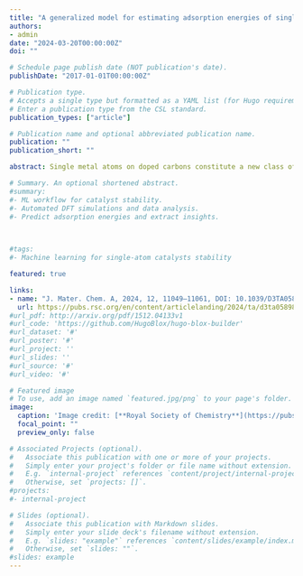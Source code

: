 ```yaml
---
title: "A generalized model for estimating adsorption energies of single atoms on doped carbon materials"
authors:
- admin
date: "2024-03-20T00:00:00Z"
doi: ""

# Schedule page publish date (NOT publication's date).
publishDate: "2017-01-01T00:00:00Z"

# Publication type.
# Accepts a single type but formatted as a YAML list (for Hugo requirements).
# Enter a publication type from the CSL standard.
publication_types: ["article"]

# Publication name and optional abbreviated publication name.
publication: ""
publication_short: ""

abstract: Single metal atoms on doped carbons constitute a new class of extremely appealing materials, as they present the best metal utilization for catalysis. However, their stability can be compromised by metal aggregation and the formation of nanoparticles, which often results in reduced activity or even catalyst deactivation. In many cases, the carbon hosts are generated via thermal processes, leading to poorly controlled materials. This causes a structural and compositional diversity that is modeled via indirect procedures and by comparison to a collection of structural models with different compositions. Our aim in this work is to develop a general framework based on machine learning techniques to determine the stability of the different structures against aggregation as nanoparticles. Here, we built machine learning models for the cavities and identified the robust features characterizing the metal–support interaction, considering different heteroatoms in the decorative cavity and single metal atoms. The descriptors presented here are accessible and cost-effective, such as the cavity size, electronegativity of the metal and heteroatoms, different covalent radii, and the metal electronic density. These can then be employed in the search for a mathematical equation that describes the adsorption energy via the Bayesian machine scientist. The algorithm is able to separate coordination, and covalent and ionic contributions expressed by the descriptors. This approach paves the way towards general modeling of single atoms in modified carbons particularly addressing one of the crucial features, stability.

# Summary. An optional shortened abstract.
#summary: 
#- ML workflow for catalyst stability.
#- Automated DFT simulations and data analysis.
#- Predict adsorption energies and extract insights.
  


#tags:
#- Machine learning for single-atom catalysts stability

featured: true

links:
- name: "J. Mater. Chem. A, 2024, 12, 11049–11061, DOI: 10.1039/D3TA05898K"
  url: https://pubs.rsc.org/en/content/articlelanding/2024/ta/d3ta05898k
#url_pdf: http://arxiv.org/pdf/1512.04133v1
#url_code: 'https://github.com/HugoBlox/hugo-blox-builder'
#url_dataset: '#'
#url_poster: '#'
#url_project: ''
#url_slides: ''
#url_source: '#'
#url_video: '#'

# Featured image
# To use, add an image named `featured.jpg/png` to your page's folder. 
image:
  caption: 'Image credit: [**Royal Society of Chemistry**](https://pubs.rsc.org/en/content/articlelanding/2024/ta/d3ta05898k)'
  focal_point: ""
  preview_only: false

# Associated Projects (optional).
#   Associate this publication with one or more of your projects.
#   Simply enter your project's folder or file name without extension.
#   E.g. `internal-project` references `content/project/internal-project/index.md`.
#   Otherwise, set `projects: []`.
#projects:
#- internal-project

# Slides (optional).
#   Associate this publication with Markdown slides.
#   Simply enter your slide deck's filename without extension.
#   E.g. `slides: "example"` references `content/slides/example/index.md`.
#   Otherwise, set `slides: ""`.
#slides: example
---
```

<!--
#This work is driven by the results in my [previous paper](/publication/conference-paper/) on LLMs.

#{{% callout note %}}
#Create your slides in Markdown - click the *Slides* button to check out the example.
#{{% /callout %}}

#Add the publication's **full text** or **supplementary notes** here. You can use rich formatting such as including  [code, math, and images](https://docs.hugoblox.com/content/writing-markdown-latex/).
-->